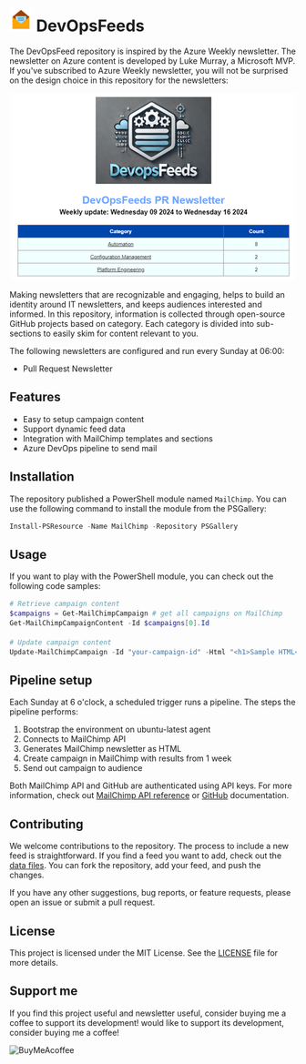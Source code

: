 # ![FeedLogo] DevOpsFeeds

The DevOpsFeed repository is inspired by the Azure Weekly newsletter. The newsletter on Azure content is developed by Luke Murray, a Microsoft MVP. If you've subscribed to Azure Weekly newsletter, you will not be surprised on the design choice in this repository for the newsletters:

<p align="center">
  <img src=".images/image-newsletter.png" alt="Newsletter">
</p>

Making newsletters that are recognizable and engaging, helps to build an identity around IT newsletters, and keeps audiences interested and informed. In this repository, information is collected through open-source GitHub projects based on category. Each category is divided into sub-sections to easily skim for content relevant to you.

The following newsletters are configured and run every Sunday at 06:00:

- Pull Request Newsletter

## Features

- Easy to setup campaign content
- Support dynamic feed data
- Integration with MailChimp templates and sections
- Azure DevOps pipeline to send mail

## Installation

The repository published a PowerShell module named `MailChimp`. You can use the following command to install the module from the PSGallery:

```powershell
Install-PSResource -Name MailChimp -Repository PSGallery
```

## Usage

If you want to play with the PowerShell module, you can check out the following code samples:

```powershell
# Retrieve campaign content
$campaigns = Get-MailChimpCampaign # get all campaigns on MailChimp
Get-MailChimpCampaignContent -Id $campaigns[0].Id

# Update campaign content
Update-MailChimpCampaign -Id "your-campaign-id" -Html "<h1>Sample HTML</h1>"
```

## Pipeline setup

Each Sunday at 6 o'clock, a scheduled trigger runs a pipeline. The steps the pipeline performs:

1. Bootstrap the environment on ubuntu-latest agent
2. Connects to MailChimp API
3. Generates MailChimp newsletter as HTML
4. Create campaign in MailChimp with results from 1 week
5. Send out campaign to audience

Both MailChimp API and GitHub are authenticated using API keys. For more information, check out [MailChimp API reference](https://mailchimp.com/developer/marketing/) or [GitHub](https://docs.github.com/en/rest) documentation.

## Contributing

We welcome contributions to the repository. The process to include a new feed is straightforward. If you find a feed you want to add, check out the [data files](./res/data/). You can fork the repository, add your feed, and push the changes.

If you have any other suggestions, bug reports, or feature requests, please open an issue or submit a pull request.

## License

This project is licensed under the MIT License. See the [LICENSE](LICENSE) file for more details.

## Support me

If you find this project useful and newsletter useful, consider buying me a coffee to support its development!
would like to support its development, consider buying me a coffee!

![BuyMeAcoffee](https://www.buymeacoffee.com/gijsreijn)


<!-- References -->
[FeedLogo]: .images/newsletter-40.png
[Newsletter]: .images/image-newsletter.png
[BuyMeACoffee]: .images/buy-me-a-coffee.png